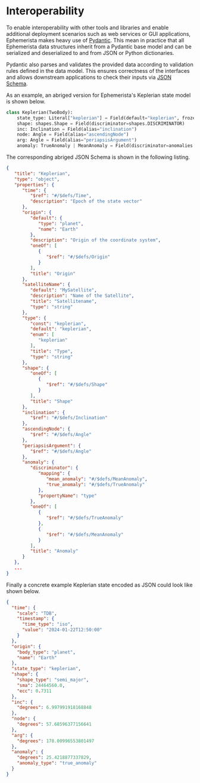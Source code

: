 # Interoperability

To enable interoperability with other tools and libraries and enable additional deployment scenarios such as web services or GUI applications, Ephemerista makes heavy use of [Pydantic].
This mean in practice that all Ephemerista data structures inherit from a Pydantic base model and can be serialized and deserialized to and from JSON or Python dictionaries.

Pydantic also parses and validates the provided data according to validation rules defined in the data model.
This ensures correctness of the interfaces and allows downstream applications to check their inputs via [JSON Schema].

As an example, an abriged version for Ephemerista's Keplerian state model is shown below.

```python
class Keplerian(TwoBody):
    state_type: Literal["keplerian"] = Field(default="keplerian", frozen=True, repr=False, alias="type")
    shape: shapes.Shape = Field(discriminator=shapes.DISCRIMINATOR)
    inc: Inclination = Field(alias="inclination")
    node: Angle = Field(alias="ascendingNode")
    arg: Angle = Field(alias="periapsisArgument")
    anomaly: TrueAnomaly | MeanAnomaly = Field(discriminator=anomalies.DISCRIMINATOR)
```

The corresponding abriged JSON Schema is shown in the following listing.

```json
{
   "title": "Keplerian",
   "type": "object",
   "properties": {
      "time": {
         "$ref": "#/$defs/Time",
         "description": "Epoch of the state vector"
      },
      "origin": {
         "default": {
            "type": "planet",
            "name": "Earth"
         },
         "description": "Origin of the coordinate system",
         "oneOf": [
            {
               "$ref": "#/$defs/Origin"
            }
         ],
         "title": "Origin"
      },
      "satelliteName": {
         "default": "MySatellite",
         "description": "Name of the Satellite",
         "title": "Satellitename",
         "type": "string"
      },
      "type": {
         "const": "keplerian",
         "default": "keplerian",
         "enum": [
            "keplerian"
         ],
         "title": "Type",
         "type": "string"
      },
      "shape": {
         "oneOf": [
            {
               "$ref": "#/$defs/Shape"
            }
         ],
         "title": "Shape"
      },
      "inclination": {
         "$ref": "#/$defs/Inclination"
      },
      "ascendingNode": {
         "$ref": "#/$defs/Angle"
      },
      "periapsisArgument": {
         "$ref": "#/$defs/Angle"
      },
      "anomaly": {
         "discriminator": {
            "mapping": {
               "mean_anomaly": "#/$defs/MeanAnomaly",
               "true_anomaly": "#/$defs/TrueAnomaly"
            },
            "propertyName": "type"
         },
         "oneOf": [
            {
               "$ref": "#/$defs/TrueAnomaly"
            },
            {
               "$ref": "#/$defs/MeanAnomaly"
            }
         ],
         "title": "Anomaly"
      }
   },
   ...
}
```

Finally a concrete example Keplerian state encoded as JSON could look like shown below.

```json
{
  "time": {
    "scale": "TDB",
    "timestamp": {
      "time_type": "iso",
      "value": "2024-01-22T12:50:00"
    }
  },
  "origin": {
    "body_type": "planet",
    "name": "Earth"
  },
  "state_type": "keplerian",
  "shape": {
    "shape_type": "semi_major",
    "sma": 24464560.0,
    "ecc": 0.7311
  },
  "inc": {
    "degrees": 6.997991918168848
  },
  "node": {
    "degrees": 57.68596377156641
  },
  "arg": {
    "degrees": 178.00996553801497
  },
  "anomaly": {
    "degrees": 25.4218877337829,
    "anomaly_type": "true_anomaly"
  }
}
```

[Pydantic]: https://docs.pydantic.dev/latest/
[JSON Schema]: https://json-schema.org/
